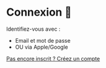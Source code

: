 # Connexion 🔑

Identifiez-vous avec :
- Email et mot de passe
- OU via Apple/Google

[Pas encore inscrit ? Créez un compte](PageInscription.md)